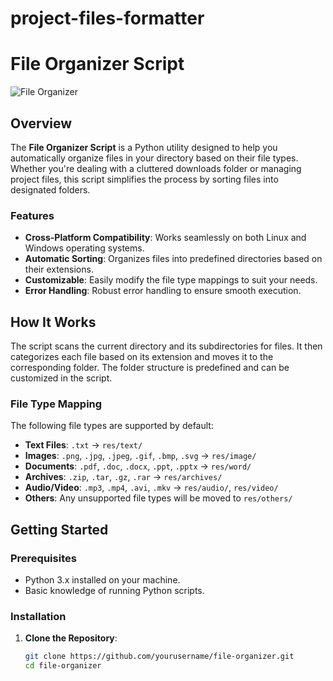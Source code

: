 # project-files-formatter
# File Organizer Script  

![File Organizer](https://via.placeholder.com/800x200.png?text=File+Organizer+Script)  

## Overview  

The **File Organizer Script** is a Python utility designed to help you automatically organize files in your directory based on their file types. Whether you're dealing with a cluttered downloads folder or managing project files, this script simplifies the process by sorting files into designated folders.  

### Features  

- **Cross-Platform Compatibility**: Works seamlessly on both Linux and Windows operating systems.  
- **Automatic Sorting**: Organizes files into predefined directories based on their extensions.  
- **Customizable**: Easily modify the file type mappings to suit your needs.  
- **Error Handling**: Robust error handling to ensure smooth execution.  

## How It Works  

The script scans the current directory and its subdirectories for files. It then categorizes each file based on its extension and moves it to the corresponding folder. The folder structure is predefined and can be customized in the script.  

### File Type Mapping  

The following file types are supported by default:  

- **Text Files**: `.txt` → `res/text/`  
- **Images**: `.png`, `.jpg`, `.jpeg`, `.gif`, `.bmp`, `.svg` → `res/image/`  
- **Documents**: `.pdf`, `.doc`, `.docx`, `.ppt`, `.pptx` → `res/word/`  
- **Archives**: `.zip`, `.tar`, `.gz`, `.rar` → `res/archives/`  
- **Audio/Video**: `.mp3`, `.mp4`, `.avi`, `.mkv` → `res/audio/`, `res/video/`  
- **Others**: Any unsupported file types will be moved to `res/others/`  

## Getting Started  

### Prerequisites  

- Python 3.x installed on your machine.  
- Basic knowledge of running Python scripts.  

### Installation  

1. **Clone the Repository**:  
   ```bash  
   git clone https://github.com/yourusername/file-organizer.git  
   cd file-organizer